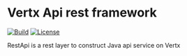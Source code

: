 # Vertx Api rest framework

[![Build](https://img.shields.io/travis/rust-lang/rust.svg?style=flat-square)](https://travis-ci.org/CalabashFox/vertx-restapi)
[![License](https://img.shields.io/badge/License-MIT-blue.svg?style=flat-square)](https://opensource.org/licenses/MIT)

RestApi is a rest layer to construct Java api service on Vertx